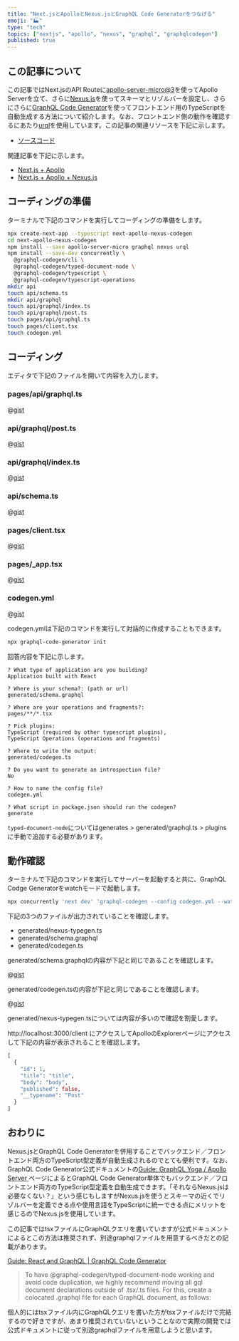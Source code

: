 ```yaml
---
title: "Next.jsとApolloとNexus.jsとGraphQL Code Generatorをつなげる"
emoji: "🏭"
type: "tech"
topics: ["nextjs", "apollo", "nexus", "graphql", "graphqlcodegen"]
published: true
---
```


## この記事について

この記事ではNext.jsのAPI Routeに[apollo-server-micro@3](https://www.npmjs.com/package/apollo-server-micro)を使ってApollo Serverを立て、さらに[Nexus.js](https://nexusjs.org/)を使ってスキーマとリゾルバーを設定し、さらにさらに[GraphQL Code Generator](https://www.the-guild.dev/graphql/codegen)を使ってフロントエンド用のTypeScriptを自動生成する方法について紹介します。なお、フロントエンド側の動作を確認するにあたり[urql](https://formidable.com/open-source/urql/)を使用しています。この記事の関連リソースを下記に示します。

- [ソースコード](https://github.com/tatsuyasusukida/next-apollo-nexus-codegen)

関連記事を下記に示します。

- [Next.js + Apollo](https://zenn.dev/tatsuyasusukida/articles/applo-server-3-in-api-route-of-nextjs)
- [Next.js + Apollo + Nexus.js](https://zenn.dev/tatsuyasusukida/articles/connect-nextjs-apollo-and-nexusjs)



## コーディングの準備

ターミナルで下記のコマンドを実行してコーディングの準備をします。

```sh
npx create-next-app --typescript next-apollo-nexus-codegen
cd next-apollo-nexus-codegen
npm install --save apollo-server-micro graphql nexus urql
npm install --save-dev concurrently \
  @graphql-codegen/cli \
  @graphql-codegen/typed-document-node \
  @graphql-codegen/typescript \
  @graphql-codegen/typescript-operations
mkdir api
touch api/schema.ts
mkdir api/graphql
touch api/graphql/index.ts
touch api/graphql/post.ts
touch pages/api/graphql.ts
touch pages/client.tsx
touch codegen.yml
```



## コーディング

エディタで下記のファイルを開いて内容を入力します。

### pages/api/graphql.ts

@[gist](https://gist.github.com/tatsuyasusukida/505c1ba248be6d57f7b5d8a6a19a271b?file=graphql.ts)

### api/graphql/post.ts

@[gist](https://gist.github.com/tatsuyasusukida/505c1ba248be6d57f7b5d8a6a19a271b?file=post.ts)

### api/graphql/index.ts

@[gist](https://gist.github.com/tatsuyasusukida/505c1ba248be6d57f7b5d8a6a19a271b?file=index.ts)

### api/schema.ts

@[gist](https://gist.github.com/tatsuyasusukida/505c1ba248be6d57f7b5d8a6a19a271b?file=schema.ts)

### pages/client.tsx

@[gist](https://gist.github.com/tatsuyasusukida/505c1ba248be6d57f7b5d8a6a19a271b?file=client.tsx)

### pages/_app.tsx

@[gist](https://gist.github.com/tatsuyasusukida/505c1ba248be6d57f7b5d8a6a19a271b?file=_app.tsx)

### codegen.yml

@[gist](https://gist.github.com/tatsuyasusukida/505c1ba248be6d57f7b5d8a6a19a271b?file=codegen.yml)

codegen.ymlは下記のコマンドを実行して対話的に作成することもできます。

```sh
npx graphql-code-generator init
```

回答内容を下記に示します。

```
? What type of application are you building?
Application built with React

? Where is your schema?: (path or url)
generated/schema.graphql

? Where are your operations and fragments?:
pages/**/*.tsx

? Pick plugins:
TypeScript (required by other typescript plugins),
TypeScript Operations (operations and fragments)

? Where to write the output:
generated/codegen.ts

? Do you want to generate an introspection file?
No

? How to name the config file?
codegen.yml

? What script in package.json should run the codegen?
generate
```

`typed-document-node`についてはgenerates > generated/graphql.ts > pluginsに手動で追加する必要があります。



## 動作確認

ターミナルで下記のコマンドを実行してサーバーを起動すると共に、GraphQL Codge Generatorをwatchモードで起動します。

```sh
npx concurrently 'next dev' 'graphql-codegen --config codegen.yml --watch'
```

下記の3つのファイルが出力されていることを確認します。

- generated/nexus-typegen.ts
- generated/schema.graphql
- generated/codegen.ts

generated/schema.graphqlの内容が下記と同じであることを確認します。

@[gist](https://gist.github.com/tatsuyasusukida/505c1ba248be6d57f7b5d8a6a19a271b?file=schema.graphql)

generated/codegen.tsの内容が下記と同じであることを確認します。

@[gist](https://gist.github.com/tatsuyasusukida/505c1ba248be6d57f7b5d8a6a19a271b?file=codegen.ts)

generated/nexus-typegen.tsについては内容が多いので確認を割愛します。

http://localhost:3000/client にアクセスしてApolloのExplorerページにアクセスして下記の内容が表示されることを確認します。

```graphql
[
  {
    "id": 1,
    "title": "title",
    "body": "body",
    "published": false,
    "__typename": "Post"
  }
]
```



## おわりに

Nexus.jsとGraphQL Code Generatorを併用することでバックエンド／フロントエンド両方のTypeScript型定義が自動生成されるのでとても便利です。なお、GraphQL Code Generator公式ドキュメントの[Guide: GraphQL Yoga / Apollo Server
](https://www.the-guild.dev/graphql/codegen/docs/guides/graphql-server-apollo-yoga)ページによるとGraphQL Code Generator単体でもバックエンド／フロントエンド両方のTypeScript型定義を自動生成できます。「それならNexus.jsは必要なくない？」という感じもしますがNexus.jsを使うとスキーマの近くでリゾルバーを定義できる点や使用言語をTypeScriptに統一できる点にメリットを感じるのでNexus.jsを使用しています。

この記事ではtsxファイルにGraphQLクエリを書いていますが公式ドキュメントによるとこの方法は推奨されず、別途graphqlファイルを用意するべきだとの記載があります。

[Guide: React and GraphQL | GraphQL Code Generator](https://www.the-guild.dev/graphql/codegen/docs/guides/react#optimal-configuration-for-apollo-and-urql)

> To have @graphql-codegen/typed-document-node working and avoid code duplication, we highly recommend moving all gql document declarations outside of .tsx/.ts files. For this, create a colocated .graphql file for each GraphQL document, as follows:

個人的にはtsxファイル内にGraphQLクエリを書いた方がtsxファイルだけで完結するので好きですが、あまり推奨されていないということなので実際の開発では公式ドキュメントに従って別途graphqlファイルを用意しようと思います。

